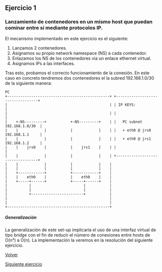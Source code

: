 ## Ejercicio 1

### Lanzamiento de contenedores en un mismo host que puedan cominar entre sí mediante protocolos IP.

El mecanismo implementado en este ejercicio es el siguiente:
1.  Lanzamos 2 contenedores.
2.  Asignamos su propio network namespace (NS) a cada contenedor.
3.  Enlazamos los NS de los contenedores via un enlace ethernet virtual.
3.  Asignamos IPs a las interfaces.

Tras esto, probamos el correcto funcionamiento de la conexión. 
En este caso en concreto tendremos dos contenedores el la subred 192.168.1.0/30 de la siguiente manera:

    PC
    +-----------------------------------------------+ +----------------------------------+
    |                                               | | IP KEYS:                         |
    |                                               | |                                  |
    |    +-NS---------+           +-NS---------+    | |   PC subnet      192.168.1.0/30  |
    |    |            |           |            |    | |   + eth0 @ jrs0  192.168.1.1     |
    |    |            |           |            |    | |   + eth0 @ jrs1  192.168.1.2     |
    |    |    jrs0    |           |    jrs1    |    | |                                  |
    |    |            |           |            |    | +----------------------------------+
    |    |            |           |            |    | 
    |    |            |           |            |    | 
    |    +------------+           +------------+    | 
    |    |    eth0    |           |    eth0    |    | 
    |    +-----+------+           +-----+------+    | 
    |          |                        |           | 
    |          |                        |           | 
    |          +------------------------+           | 
    |                                               | 
    |                                               | 
    +-----------------------------------------------+ 

##### Generalización

La generalización de este set-up implicaría el uso de una interfaz virtual de tipo *bridge* con el fin de reducir el número de conexiones entre hosts de O(n²) a O(n). La ímplementación la veremos en la resolución del siguiente ejercicio.

[Volver]()

[Siguiente ejercicio](../2)